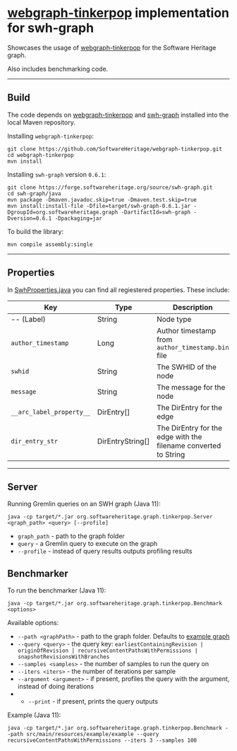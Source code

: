# [webgraph-tinkerpop](https://github.com/SoftwareHeritage/webgraph-tinkerpop) implementation for swh-graph


Showcases the usage of [webgraph-tinkerpop](https://github.com/SoftwareHeritage/webgraph-tinkerpop) for the Software Heritage graph.

Also includes benchmarking code.
________

## Build

The code depends on [webgraph-tinkerpop](https://github.com/SoftwareHeritage/webgraph-tinkerpop) and [swh-graph](https://forge.softwareheritage.org/source/swh-graph/) installed into the local Maven repository.

Installing `webgraph-tinkerpop`:

```shell
git clone https://github.com/SoftwareHeritage/webgraph-tinkerpop.git
cd webgraph-tinkerpop
mvn install
```

Installing `swh-graph` version `0.6.1`:
```shell
git clone https://forge.softwareheritage.org/source/swh-graph.git
cd swh-graph/java
mvn package -Dmaven.javadoc.skip=true -Dmaven.test.skip=true
mvn install:install-file -Dfile=target/swh-graph-0.6.1.jar -DgroupId=org.softwareheritage.graph -DartifactId=swh-graph -Dversion=0.6.1 -Dpackaging=jar
```

To build the library:
```shell
mvn compile assembly:single
```
________________


## Properties
In [SwhProperties.java](https://github.com/SoftwareHeritage/swh-graph-tinkerpop/blob/master/src/main/java/org/softwareheritage/graph/tinkerpop/SwhProperties.java) you can find all regiestered properties.
These include:

| Key  | Type | Description |
| ---- | ---- | ----------- |
| -- (Label) | String | Node type |
| `author_timestamp`  | Long | Author timestamp from `author_timestamp.bin` file |
| `swhid`  | String | The SWHID of the node |
| `message`  | String | The message for the node |
| `__arc_label_property__`  | DirEntry[] | The DirEntry for the edge |
| `dir_entry_str`  | DirEntryString[] | The DirEntry for the edge with the filename converted to String |

________________

## Server

Running Gremlin queries on an SWH graph (Java 11):

```shell
java -cp target/*.jar org.softwareheritage.graph.tinkerpop.Server <graph_path> <query> [--profile]
```
* `graph_path` - path to the graph folder
* `query` - a Gremlin query to execute on the graph
* `--profile` - instead of query results outputs profiling results

## Benchmarker

To run the benchmarker (Java 11):

```shell
java -cp target/*.jar org.softwareheritage.graph.tinkerpop.Benchmark <options>
```
Available options:
* `--path <graphPath>` - path to the graph folder. Defaults to [example graph](https://github.com/SoftwareHeritage/swh-graph-tinkerpop/tree/master/src/main/resources/example)
* `--query <query>` - the query key: `earliestContainingRevision | originOfRevision | recursiveContentPathsWithPermissions | snapshotRevisionsWithBranches`
* `--samples <samples>` - the number of samples to run the query on
* `--iters <iters>` - the number of iterations per sample
* `--argument <argument>` - if present, profiles the query with the argument, instead of doing iterations
* * `--print` - if present, prints the query outputs

Example (Java 11):
```shell
java -cp target/*.jar org.softwareheritage.graph.tinkerpop.Benchmark --path src/main/resources/example/example --query recursiveContentPathsWithPermissions --iters 3 --samples 100
```
